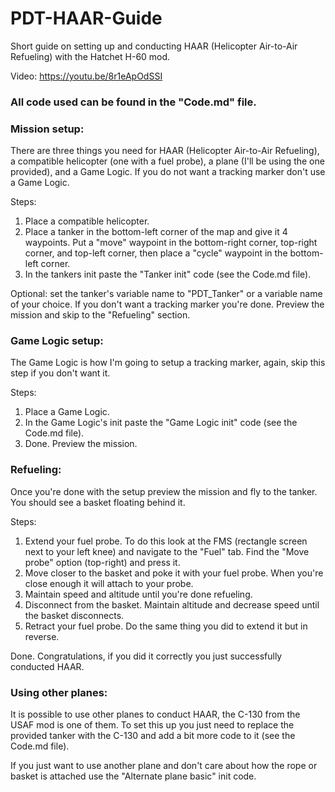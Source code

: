 # PDT-HAAR-Guide
Short guide on setting up and conducting HAAR (Helicopter Air-to-Air Refueling) with the Hatchet H-60 mod.

Video: https://youtu.be/8r1eApOdSSI

### All code used can be found in the "Code.md" file.

### Mission setup:
There are three things you need for HAAR (Helicopter Air-to-Air Refueling), a compatible helicopter (one with a fuel probe), a plane (I'll be using the one provided), and a Game Logic.
If you do not want a tracking marker don't use a Game Logic.

Steps:
1) Place a compatible helicopter.
2) Place a tanker in the bottom-left corner of the map and give it 4 waypoints. Put a "move" waypoint in the bottom-right corner, top-right corner, and top-left corner, then place a "cycle" waypoint in the bottom-left corner.
3) In the tankers init paste the "Tanker init" code (see the Code.md file).

Optional: set the tanker's variable name to "PDT_Tanker" or a variable name of your choice.
If you don't want a tracking marker you're done. Preview the mission and skip to the "Refueling" section.

### Game Logic setup:
The Game Logic is how I'm going to setup a tracking marker, again, skip this step if you don't want it.

Steps:
1) Place a Game Logic.
2) In the Game Logic's init paste the "Game Logic init" code (see the Code.md file).
3) Done. Preview the mission.

### Refueling:
Once you're done with the setup preview the mission and fly to the tanker. You should see a basket floating behind it.

Steps:
1) Extend your fuel probe. To do this look at the FMS (rectangle screen next to your left knee) and navigate to the "Fuel" tab. Find the "Move probe" option (top-right) and press it.
2) Move closer to the basket and poke it with your fuel probe. When you're close enough it will attach to your probe.
3) Maintain speed and altitude until you're done refueling.
4) Disconnect from the basket. Maintain altitude and decrease speed until the basket disconnects.
5) Retract your fuel probe. Do the same thing you did to extend it but in reverse.

Done. Congratulations, if you did it correctly you just successfully conducted HAAR.

### Using other planes:
It is possible to use other planes to conduct HAAR, the C-130 from the USAF mod is one of them. To set this up you just need to replace the provided tanker with the C-130 and add a bit more code to it (see the Code.md file).

If you just want to use another plane and don't care about how the rope or basket is attached use the "Alternate plane basic" init code.
